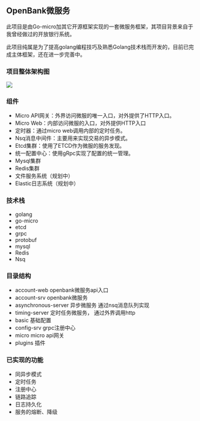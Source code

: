 ## OpenBank微服务

此项目是由Go-micro加其它开源框架实现的一套微服务框架，其项目背景来自于我曾经做过的开放银行系统。

此项目纯属是为了提高golang编程技巧及熟悉Golang技术栈而开发的，目前已完成主体框架，还在进一步完善中。

### 项目整体架构图

![](https://tva1.sinaimg.cn/large/007S8ZIlly1gekjjz3ucxj30w00qr3zn.jpg)

### 组件

- Micro API网关：外界访问微服的唯一入口，对外提供了HTTP入口。
- Micro Web：内部访问微服的入口，对外提供HTTP入口
- 定时器：通过micro web调用内部的定时任务。
- Nsq消息中间件：主要用来实现交易的异步模式。
- Etcd集群：使用了ETCD作为微服的服务发现。
- 统一配置中心：使用gRpc实现了配置的统一管理。
- Mysql集群
- Redis集群
- 文件服务系统（规划中）
- Elastic日志系统（规划中）

### 技术栈

- golang
- go-micro
- etcd
- grpc
- protobuf
- mysql
- Redis
- Nsq

### 目录结构

- account-web  openbank微服务api入口
- account-srv  openbank微服务
- asynchronous-server 异步微服务 通过nsq消息队列实现
- timing-server 定时任务微服务， 通过外界调用http
- basic 基础配置
- config-srv  grpc注册中心
- micro micro api网关
- plugins 插件

### 已实现的功能

- 同异步模式
- 定时任务
- 注册中心
- 链路追踪
- 日志持久化
- 服务的熔断、降级